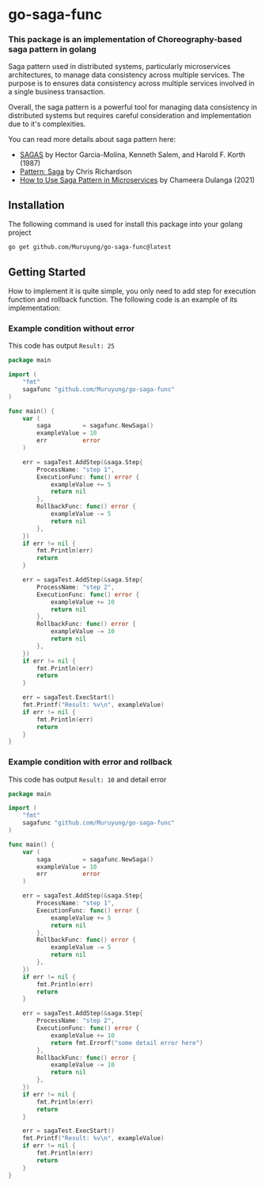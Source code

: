 # go-saga-func

### This package is an implementation of Choreography-based saga pattern in golang

Saga pattern used in distributed systems, particularly microservices architectures, to manage data consistency across multiple services. The purpose is to ensures data consistency across multiple services involved in a single business transaction.

Overall, the saga pattern is a powerful tool for managing data consistency in distributed systems but requires careful consideration and implementation due to it's complexities.

You can read more details about saga pattern here:

- [SAGAS](https://www.cs.cornell.edu/andru/cs711/2002fa/reading/sagas.pdf) by Hector Garcia-Molina, Kenneth Salem, and Harold F. Korth (1987)
- [Pattern: Saga](https://microservices.io/patterns/data/saga.html) by Chris Richardson
- [How to Use Saga Pattern in Microservices](https://blog.bitsrc.io/how-to-use-saga-pattern-in-microservices-9eaadde79748) by Chameera Dulanga (2021)

## Installation

The following command is used for install this package into your golang project

```sh
go get github.com/Muruyung/go-saga-func@latest
```

## Getting Started

How to implement it is quite simple, you only need to add step for execution function and rollback function. The following code is an example of its implementation:

### Example condition without error

This code has output `Result: 25`

```go
package main

import (
    "fmt"
    sagafunc "github.com/Muruyung/go-saga-func"
)

func main() {
    var (
        saga         = sagafunc.NewSaga()
        exampleValue = 10
        err          error
    )

    err = sagaTest.AddStep(&saga.Step{
        ProcessName: "step 1",
        ExecutionFunc: func() error {
            exampleValue += 5
            return nil
        },
        RollbackFunc: func() error {
            exampleValue -= 5
            return nil
        },
    })
    if err != nil {
        fmt.Println(err)
        return
    }

    err = sagaTest.AddStep(&saga.Step{
        ProcessName: "step 2",
        ExecutionFunc: func() error {
            exampleValue += 10
            return nil
        },
        RollbackFunc: func() error {
            exampleValue -= 10
            return nil
        },
    })
    if err != nil {
        fmt.Println(err)
        return
    }

    err = sagaTest.ExecStart()
    fmt.Printf("Result: %v\n", exampleValue)
    if err != nil {
        fmt.Println(err)
        return
    }
}
```

### Example condition with error and rollback

This code has output `Result: 10` and detail error

```go
package main

import (
    "fmt"
    sagafunc "github.com/Muruyung/go-saga-func"
)

func main() {
    var (
        saga         = sagafunc.NewSaga()
        exampleValue = 10
        err          error
    )

    err = sagaTest.AddStep(&saga.Step{
        ProcessName: "step 1",
        ExecutionFunc: func() error {
            exampleValue += 5
            return nil
        },
        RollbackFunc: func() error {
            exampleValue -= 5
            return nil
        },
    })
    if err != nil {
        fmt.Println(err)
        return
    }

    err = sagaTest.AddStep(&saga.Step{
        ProcessName: "step 2",
        ExecutionFunc: func() error {
            exampleValue += 10
            return fmt.Errorf("some detail error here")
        },
        RollbackFunc: func() error {
            exampleValue -= 10
            return nil
        },
    })
    if err != nil {
        fmt.Println(err)
        return
    }

    err = sagaTest.ExecStart()
    fmt.Printf("Result: %v\n", exampleValue)
    if err != nil {
        fmt.Println(err)
        return
    }
}
```
